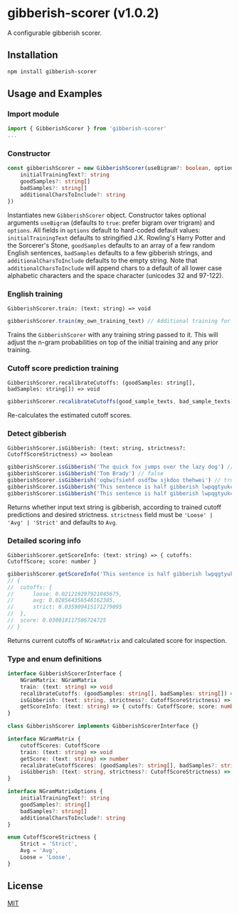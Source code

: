 # gibberish-scorer (v1.0.2)

A configurable gibberish scorer.

## Installation

```bash
npm install gibberish-scorer
```

## Usage and Examples

### Import module
```ts
import { GibberishScorer } from 'gibberish-scorer'
...
```


### Constructor
```ts
const gibberishScorer = new GibberishScorer(useBigram?: boolean, options?: {
    initialTrainingText?: string
    goodSamples?: string[]
    badSamples?: string[]
    additionalCharsToInclude?: string
})
```
Instantiates new `GibberishScorer` object. Constructor takes optional arguments `useBigram` (defaults to `true`: prefer bigram over trigram) and `options`. All fields in `options` default to hard-coded default values: `initialTrainingText` defaults to stringified J.K. Rowling's Harry Potter and the Sorcerer's Stone, `goodSamples` defaults to an array of a few random English sentences, `badSamples` defaults to a few gibberish strings, and `additionalCharsToInclude` defaults to the empty string. Note that `additionalCharsToInclude` will append chars to a default of all lower case alphabetic characters and the space character (unicodes 32 and 97-122).


### English training
`GibberishScorer.train: (text: string) => void`
```js
gibberishScorer.train(my_own_training_text) // Additional training for gibberishScorer if desired
```
Trains the `GibberishScorer` with any training string passed to it. This will adjust the n-gram probabilities on top of the initial training and any prior training.


### Cutoff score prediction training
`GibberishScorer.recalibrateCutoffs: (goodSamples: string[], badSamples: string[]) => void`
```js
gibberishScorer.recalibrateCutoffs(good_sample_texts, bad_sample_texts) // Recalculate predicted score cutoffs based on provided samples
```
Re-calculates the estimated cutoff scores.


### Detect gibberish
`GibberishScorer.isGibberish: (text: string, strictness?: CutoffScoreStrictness) => boolean`
```js
gibberishScorer.isGibberish('The quick fox jumps over the lazy dog') // false
gibberishScorer.isGibberish('Tom Brady') // false
gibberishScorer.isGibberish('oqbwifsiehf osdfbw sjkdoo thehwei') // true
gibberishScorer.isGibberish('This sentence is half gibberish lwpqgtyukcvi', 'Avg') // false
gibberishScorer.isGibberish('This sentence is half gibberish lwpqgtyukcvi', 'Strict') // true
```
Returns whether input text string is gibberish, according to trained cutoff predictions and desired strictness. `strictness` field must be `'Loose' | 'Avg' | 'Strict'` and defaults to `Avg`.


### Detailed scoring info
`GibberishScorer.getScoreInfo: (text: string) => { cutoffs: CutoffScore; score: number }`
```js
gibberishScorer.getScoreInfo('This sentence is half gibberish lwpqgtyukcvi')
// {
//  cutoffs: {
//      loose: 0.021219297921045675,
//      avg: 0.028564356546162385,
//      strict: 0.035909415171279095
//  },
//  score: 0.030018117586724725
// }
```
Returns current cutoffs of `NGramMatrix` and calculated score for inspection.


### Type and enum definitions
```ts
interface GibberishScorerInterface {
    NGramMatrix: NGramMatrix
    train: (text: string) => void
    recalibrateCutoffs: (goodSamples: string[], badSamples: string[]) => void
    isGibberish: (text: string, strictness?: CutoffScoreStrictness) => boolean
    getScoreInfo: (text: string) => { cutoffs: CutoffScore; score: number }
}

class GibberishScorer implements GibberishScorerInterface {}

interface NGramMatrix {
    cutoffScores: CutoffScore
    train: (text: string) => void
    getScore: (text: string) => number
    recalibrateCutoffScores: (goodSamples?: string[], badSamples?: string[]) => void
    isGibberish: (text: string, strictness?: CutoffScoreStrictness) => boolean
}

interface NGramMatrixOptions {
    initialTrainingText?: string
    goodSamples?: string[]
    badSamples?: string[]
    additionalCharsToInclude?: string
}

enum CutoffScoreStrictness {
    Strict = 'Strict',
    Avg = 'Avg',
    Loose = 'Loose',
}
```


## License

[MIT](https://choosealicense.com/licenses/mit/)
